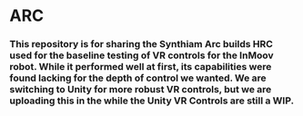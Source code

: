 # ARC
### This repository is for sharing the Synthiam Arc builds HRC used for the baseline testing of VR controls for the InMoov robot. While it performed well at first, its capabilities were found lacking for the depth of control we wanted. We are switching to Unity for more robust VR controls, but we are uploading this in the while the Unity VR Controls are still a WIP.

